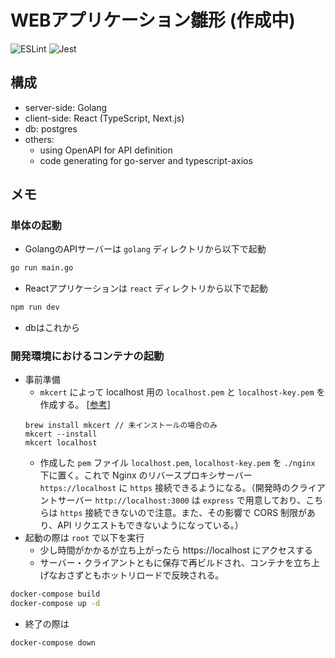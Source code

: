 # WEBアプリケーション雛形 (作成中)
![ESLint](https://github.com/yokotani92/my-app/workflows/ESLint/badge.svg)
![Jest](https://github.com/yokotani92/my-app/workflows/Jest/badge.svg)

## 構成
- server-side: Golang
- client-side: React (TypeScript, Next.js)
- db: postgres
- others:
  - using OpenAPI for API definition
  - code generating for go-server and typescript-axios

## メモ
### 単体の起動
- GolangのAPIサーバーは `golang` ディレクトリから以下で起動
```bash
go run main.go
```
- Reactアプリケーションは `react` ディレクトリから以下で起動
```bash
npm run dev
```
- dbはこれから

### 開発環境におけるコンテナの起動
- 事前準備
  - `mkcert` によって localhost 用の `localhost.pem` と `localhost-key.pem` を作成する。 [[参考](https://qiita.com/rkunihiro/items/530b5dc685bd3bff2082)]
  ```
  brew install mkcert // 未インストールの場合のみ
  mkcert --install
  mkcert localhost
  ```
  - 作成した `pem` ファイル `localhost.pem`, `localhost-key.pem` を `./nginx` 下に置く。これで Nginx のリバースプロキシサーバー `https://localhost` に `https` 接続できるようになる。（開発時のクライアントサーバー `http://localhost:3000` は `express` で用意しており、こちらは `https` 接続できないので注意。また、その影響で CORS 制限があり、API リクエストもできないようになっている。）
- 起動の際は `root` で以下を実行
  - 少し時間がかかるが立ち上がったら https://localhost にアクセスする
  - サーバー・クライアントともに保存で再ビルドされ、コンテナを立ち上げなおさずともホットリロードで反映される。
```bash
docker-compose build
docker-compose up -d
```

- 終了の際は
```bash
docker-compose down
```
